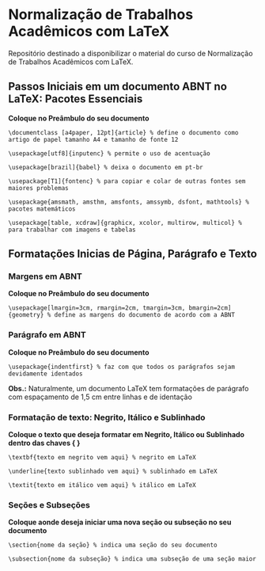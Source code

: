 # Normalização de Trabalhos Acadêmicos com LaTeX
Repositório destinado a disponibilizar o material do curso de Normalização de Trabalhos Acadêmicos com LaTeX.

## Passos Iniciais em um documento ABNT no LaTeX: Pacotes Essenciais

**Coloque no Preâmbulo do seu documento**

```
\documentclass [a4paper, 12pt]{article} % define o documento como artigo de papel tamanho A4 e tamanho de fonte 12

\usepackage[utf8]{inputenc} % permite o uso de acentuação

\usepackage[brazil]{babel} % deixa o documento em pt-br

\usepackage[T1]{fontenc} % para copiar e colar de outras fontes sem maiores problemas

\usepackage{amsmath, amsthm, amsfonts, amssymb, dsfont, mathtools} % pacotes matemáticos

\usepackage[table, xcdraw]{graphicx, xcolor, multirow, multicol} % para trabalhar com imagens e tabelas
```

## Formatações Inicias de Página, Parágrafo e Texto

### Margens em ABNT

**Coloque no Preâmbulo do seu documento**

```
\usepackage[lmargin=3cm, rmargin=2cm, tmargin=3cm, bmargin=2cm]{geometry} % define as margens do documento de acordo com a ABNT
```

### Parágrafo em ABNT

**Coloque no Preâmbulo do seu documento**

```
\usepackage{indentfirst} % faz com que todos os parágrafos sejam devidamente identados
```
**Obs.:** Naturalmente, um documento LaTeX tem formatações de parágrafo com espaçamento de 1,5 cm entre linhas e de identação

### Formatação de texto: Negrito, Itálico e Sublinhado


**Coloque o texto que deseja formatar em Negrito, Itálico ou Sublinhado dentro das chaves { }**
```
\textbf{texto em negrito vem aqui} % negrito em LaTeX

\underline{texto sublinhado vem aqui} % sublinhado em LaTeX

\textit{texto em itálico vem aqui} % itálico em LaTeX
```

### Seções e Subseções

**Coloque aonde deseja iniciar uma nova seção ou subseção no seu documento**
```
\section{nome da seção} % indica uma seção do seu documento

\subsection{nome da subseção} % indica uma subseção de uma seção maior
```
